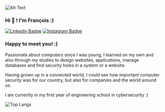 ![Alt Text]([https://media.giphy.com/media/vFKqnCdLPNOKc/giphy.gif](https://data.whicdn.com/images/350989735/original.gif))



### Hi 👋 ! I'm François :)

[![Linkedin Badge](https://img.shields.io/badge/-LinkedIn-0e76a8?style=flat-square&logo=Linkedin&logoColor=white)](https://www.linkedin.com/in/fran%C3%A7ois-peralde-49b5001b1/)
[![Instagram Badge](https://img.shields.io/badge/-Instagram-e4405f?style=flat-square&logo=Instagram&logoColor=white)](https://www.instagram.com/dynxtsx/)

### Happy to meet you! :)

Passionate about computers since I was young, I learned on my own and also through my studies to design websites, applications, manage databases and find security holes in a system or a website.

Having grown up in a connected world, I could see how important computer security was for our country, but also for companies and the world around us.

I am currently in my first year of engineering school in cybersecurity :)

![Top Langs](https://github-readme-stats.vercel.app/api/top-langs/?username=DYNXTSX&layout=compact&show_icons=true&theme=tokyonight&langs_count=10)


<!--
**DYNXTSX/DYNXTSX** is a ✨ _special_ ✨ repository because its `README.md` (this file) appears on your GitHub profile.

Here are some ideas to get you started:

- 🔭 I’m currently working on ...
- 🌱 I’m currently learning ...
- 👯 I’m looking to collaborate on ...
- 🤔 I’m looking for help with ...
- 💬 Ask me about ...
- 📫 How to reach me: ...
- 😄 Pronouns: ...
- ⚡ Fun fact: ...
-->
